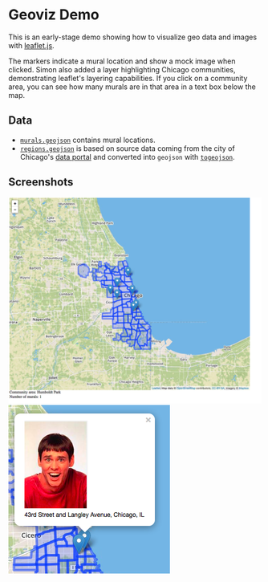 # Geoviz Demo

This is an early-stage demo showing how to visualize geo data and images with [leaflet.js](http://leafletjs.com/).

The markers indicate a mural location and show a mock image when clicked.  Simon also added a layer highlighting Chicago communities, demonstrating leaflet's layering capabilities.  If you click on a community area, you can see how many murals are in that area in a text box below the map.


## Data

* [`murals.geojson`](murals.geojson) contains mural locations.
* [`regions.geojson`](community-areas.json) is based on source data coming from the city of Chicago's [data portal](https://data.cityofchicago.org/Facilities-Geographic-Boundaries/Boundaries-Community-Areas-current-/cauq-8yn6) and converted into `geojson`  with [`togeojson`](https://github.com/mapbox/togeojson).


## Screenshots

![markers](images/markers.png)
![popup](images/popup.png)

